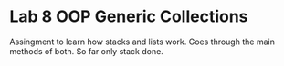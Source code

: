 # Lab 8 OOP Generic Collections
Assingment to learn how stacks and lists work. Goes through the main methods of both. So far only stack done.